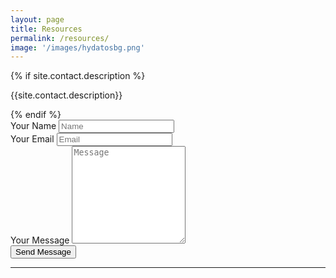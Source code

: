 ```yaml
---
layout: page 
title: Resources 
permalink: /resources/
image: '/images/hydatosbg.png'
---
```

<div class="form-container">
  {% if site.contact.description %}
  <p class="contact-description">{{site.contact.description}}</p>
  {% endif %}
  <form class="form"
    action="{% if site.contact.email %}https://formspree.io/{{site.contact.email}}{% else %}#{% endif %}" method="POST">
    <div class="form__group">
      <label class="form__label screen-reader-text" for="form-name">Your Name</label>
      <input class="form__input" id="form-name" type="text" name="name" placeholder="Name" required>
    </div>
    <div class="form__group">
      <label class="form__label screen-reader-text" for="form-email">Your Email</label>
      <input class="form__input" id="form-email" type="email" name="_replyto" placeholder="Email" required>
    </div>
    <div class="form__group">
      <label class="form__label screen-reader-text" for="form-text">Your Message</label>
      <textarea class="form__input" id="form-text" name="text" rows="10" placeholder="Message" required></textarea>
    </div>
    <div class="form__group">
      <button class="button button--primary" type="submit">Send Message</button>
    </div>
    <input type="hidden" name="_next" value="{{ site.baseurl }}/contact/thanks/" />
  </form>
  <hr>
</div>
